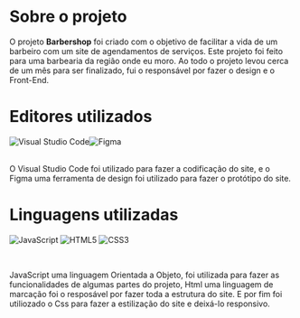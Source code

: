 <h1><strong>Sobre o projeto</strong></h1>
<p>O projeto <strong>Barbershop</strong> foi criado com o objetivo de facilitar a vida de um barbeiro com um site de agendamentos de serviços. Este projeto foi feito para uma barbearia da região onde eu moro. Ao todo o projeto levou cerca de um mês para ser finalizado, 
  fui o responsável por fazer o design e o Front-End.</p>

<h1><strong>Editores utilizados</strong></h1>
<div style="display: flex;">
<img src="https://camo.githubusercontent.com/998382ebc9a32162128b00b597ea488192df024fd015e5edec001fe29fcb93a6/68747470733a2f2f696d672e736869656c64732e696f2f62616467652f56697375616c25323053747564696f253230436f64652d3030373864372e7376673f7374796c653d666f722d7468652d6261646765266c6f676f3d76697375616c2d73747564696f2d636f6465266c6f676f436f6c6f723d7768697465" alt="Visual Studio Code" data-canonical-src="https://img.shields.io/badge/Visual%20Studio%20Code-0078d7.svg?style=for-the-badge&amp;logo=visual-studio-code&amp;logoColor=white" style="max-width: 100%;">
 <img src="https://img.shields.io/badge/Figma-6E42A0?style=for-the-badge&logo=figma&logoColor=white" alt="Figma"/>
</div><br>
<p>O Visual Studio Code foi utilizado para fazer a codificação do site, e o Figma uma ferramenta de design foi utilizado para fazer o protótipo do site.</p>

<h1><strong>Linguagens utilizadas</strong></h1>
<p align="left">
  <img src="https://img.shields.io/badge/JavaScript-F7DF1E?style=for-the-badge&logo=javascript&logoColor=black" alt="JavaScript"/>
  <img src="https://img.shields.io/badge/HTML5-E34F26?style=for-the-badge&logo=html5&logoColor=white" alt="HTML5"/>
  <img src="https://img.shields.io/badge/CSS3-1572B6?style=for-the-badge&logo=css3&logoColor=white" alt="CSS3"/>
</p><br>
<p>JavaScript uma linguagem Orientada a Objeto, foi utilizada para fazer as funcionalidades de algumas partes do projeto, Html uma linguagem de marcação foi o resposável por fazer toda a estrutura do site. E por
fim foi utiliozado o Css para fazer a estilização do site e deixá-lo responsivo.</p>

